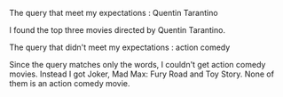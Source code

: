 The query that meet my expectations : Quentin Tarantino

I found the top three movies directed by Quentin Tarantino.

The query that didn't meet my expectations : action comedy

Since the query matches only the words, I couldn't get action comedy movies. Instead I got Joker, Mad Max: Fury Road and
Toy Story. None of them is an action comedy movie.
